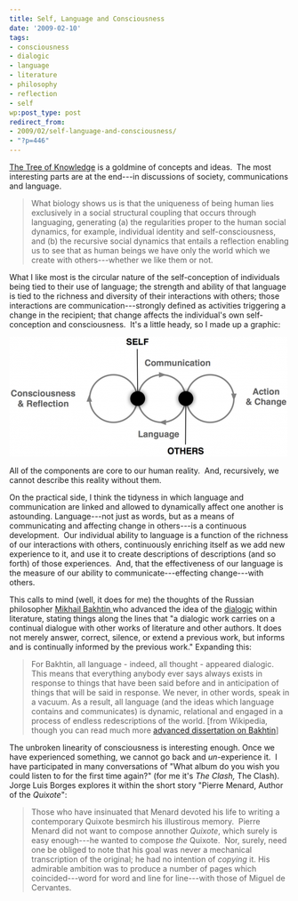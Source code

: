 ```yaml
---
title: Self, Language and Consciousness
date: '2009-02-10'
tags:
- consciousness
- dialogic
- language
- literature
- philosophy
- reflection
- self
wp:post_type: post
redirect_from:
- 2009/02/self-language-and-consciousness/
- "?p=446"
---
```


[The Tree of Knowledge](http://www.amazon.com/Tree-Knowledge-Humberto-R-Maturana/dp/0877736421?tag=particculturf-20) is a goldmine of concepts and ideas.  The most interesting parts are at the end---in discussions of society, communications and language.

> What biology shows us is that the uniqueness of being human lies exclusively in a social structural coupling that occurs through languaging, generating (a) the regularities proper to the human social dynamics, for example, individual identity and self-consciousness, and (b) the recursive social dynamics that entails a reflection enabling us to see that as human beings we have only the world which we create with others---whether we like them or not.

What I like most is the circular nature of the self-conception of individuals being tied to their use of language; the strength and ability of that language is tied to the richness and diversity of their interactions with others; those interactions are communication---strongly defined as activities triggering a change in the recipient; that change affects the individual's own self-conception and consciousness.  It's a little heady, so I made up a graphic:

![Self, Language and Communication](/uploads/2009-02-10-Self-Language-and-Consciousness/language-self-communication-500x215.png "Self, Language and Communication")

All of the components are core to our human reality.  And, recursively, we cannot describe this reality without them.

On the practical side, I think the tidyness in which language and communication are linked and allowed to dynamically affect one another is astounding. Language---not just as words, but as a means of communicating and affecting change in others---is a continuous development.  Our individual ability to language is a function of the richness of our interactions with others, continuously enriching itself as we add new experience to it, and use it to create descriptions of descriptions (and so forth) of those experiences.  And, that the effectiveness of our language is the measure of our ability to communicate---effecting change---with others.

This calls to mind (well, it does for me) the thoughts of the Russian philosopher [Mikhail Bakhtin ](http://en.wikipedia.org/wiki/Bakhtin)who advanced the idea of the [dialogic](http://en.wikipedia.org/wiki/Dialogic) within literature, stating things along the lines that "a dialogic work carries on a continual dialogue with other works of literature and other authors. It does not merely answer, correct, silence, or extend a previous work, but informs and is continually informed by the previous work." Expanding this:

> For Bakhtin, all language - indeed, all thought - appeared dialogic. This means that everything anybody ever says always exists in response to things that have been said before and in anticipation of things that will be said in response. We never, in other words, speak in a vacuum. As a result, all language (and the ideas which language contains and communicates) is dynamic, relational and engaged in a process of endless redescriptions of the world. [from Wikipedia, though you can read much more [advanced dissertation on Bakhtin](http://www.public.iastate.edu/~honeyl/bakhtin/thesis.html)]

The unbroken linearity of consciousness is interesting enough. Once we have experienced something, we cannot go back and _un_-experience it.  I have participated in many conversations of "What album do you wish you could listen to for the first time again?" (for me it's _The Clash,_ The Clash). Jorge Luis Borges explores it within the short story "Pierre Menard, Author of the _Quixote_":

> Those who have insinuated that Menard devoted his life to writing a contemporary Quixote besmirch his illustirous memory.  Pierre Menard did not want to compose annother _Quixote_, which surely is easy enough---he wanted to compose _the_ Quixote.  Nor, surely, need one be obliged to note that his goal was never a mechanical transcription of the original; he had no intention of _copying_ it. His admirable ambition was to produce a number of pages which coincided---word for word and line for line---with those of Miguel de Cervantes.
